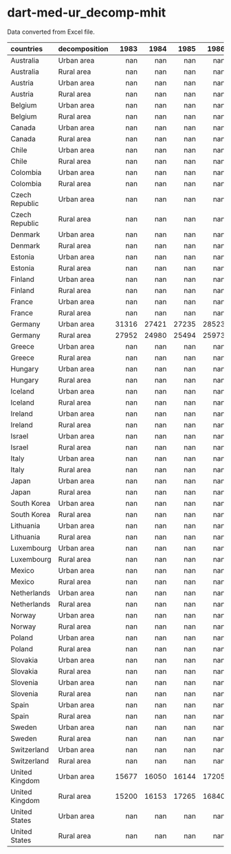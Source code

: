# dart-med-ur_decomp-mhit

Data converted from Excel file.

| countries      | decomposition   |   1983 |   1984 |   1985 |   1986 |   1987 |   1988 |   1989 |   1990 |   1991 |   1992 |   1993 |   1994 |   1995 |   1996 |   1997 |   1998 |   1999 |   2000 |   2001 |   2002 |   2003 |   2004 |   2005 |   2006 |   2007 |   2008 |   2009 |   2010 |   2011 |   2012 |   2013 |   2014 |   2015 |   2016 |   2017 |   2018 |   2019 |   2020 |   2021 |   2022 |   2023 |
|:---------------|:----------------|-------:|-------:|-------:|-------:|-------:|-------:|-------:|-------:|-------:|-------:|-------:|-------:|-------:|-------:|-------:|-------:|-------:|-------:|-------:|-------:|-------:|-------:|-------:|-------:|-------:|-------:|-------:|-------:|-------:|-------:|-------:|-------:|-------:|-------:|-------:|-------:|-------:|-------:|-------:|-------:|-------:|
| Australia      | Urban area      |    nan |    nan |    nan |    nan |    nan |    nan |    nan |    nan |    nan |    nan |    nan |    nan |    nan |    nan |    nan |    nan |    nan |    nan |    nan |    nan |    nan |    nan |    nan |    nan |    nan |    nan |    nan |    nan |    nan |    nan |    nan |    nan |    nan |    nan |    nan |    nan |    nan |    nan |    nan |    nan |    nan |
| Australia      | Rural area      |    nan |    nan |    nan |    nan |    nan |    nan |    nan |    nan |    nan |    nan |    nan |    nan |    nan |    nan |    nan |    nan |    nan |    nan |    nan |    nan |    nan |    nan |    nan |    nan |    nan |    nan |    nan |    nan |    nan |    nan |    nan |    nan |    nan |    nan |    nan |    nan |    nan |    nan |    nan |    nan |    nan |
| Austria        | Urban area      |    nan |    nan |    nan |    nan |    nan |    nan |    nan |    nan |    nan |    nan |    nan |    nan |    nan |    nan |    nan |    nan |    nan |    nan |    nan |    nan |    nan |    nan |    nan |    nan |    nan |    nan |    nan |    nan |    nan |    nan |    nan |    nan |    nan |    nan |    nan |    nan |    nan |    nan |    nan |    nan |    nan |
| Austria        | Rural area      |    nan |    nan |    nan |    nan |    nan |    nan |    nan |    nan |    nan |    nan |    nan |    nan |    nan |    nan |    nan |    nan |    nan |    nan |    nan |    nan |    nan |    nan |    nan |    nan |    nan |    nan |    nan |    nan |    nan |    nan |    nan |    nan |    nan |    nan |    nan |    nan |    nan |    nan |    nan |    nan |    nan |
| Belgium        | Urban area      |    nan |    nan |    nan |    nan |    nan |    nan |    nan |    nan |    nan |    nan |    nan |    nan |    nan |    nan |    nan |    nan |    nan |    nan |    nan |    nan |    nan |    nan |    nan |    nan |    nan |    nan |    nan |    nan |    nan |    nan |    nan |    nan |    nan |    nan |    nan |    nan |    nan |    nan |    nan |    nan |    nan |
| Belgium        | Rural area      |    nan |    nan |    nan |    nan |    nan |    nan |    nan |    nan |    nan |    nan |    nan |    nan |    nan |    nan |    nan |    nan |    nan |    nan |    nan |    nan |    nan |    nan |    nan |    nan |    nan |    nan |    nan |    nan |    nan |    nan |    nan |    nan |    nan |    nan |    nan |    nan |    nan |    nan |    nan |    nan |    nan |
| Canada         | Urban area      |    nan |    nan |    nan |    nan |    nan |    nan |    nan |    nan |    nan |    nan |    nan |    nan |    nan |    nan |    nan |    nan |  30723 |  31292 |  31677 |  31829 |  31738 |  32240 |  32653 |  32978 |  33968 |  34358 |  34199 |  34304 |  35312 |  35603 |  36149 |  36356 |  36606 |  35914 |  36759 |  37627 |  37912 |  36359 |  39128 |    nan |    nan |
| Canada         | Rural area      |    nan |    nan |    nan |    nan |    nan |    nan |    nan |    nan |    nan |    nan |    nan |    nan |    nan |    nan |    nan |    nan |  23497 |  23591 |  24559 |  24731 |  24342 |  25361 |  26362 |  26479 |  26782 |  28240 |  28165 |  28322 |  28889 |  30895 |  31395 |  31665 |  32558 |  34437 |  31960 |  32368 |  31501 |  33177 |  33956 |    nan |    nan |
| Chile          | Urban area      |    nan |    nan |    nan |    nan |    nan |    nan |    nan |    nan |    nan |    nan |    nan |    nan |    nan |    nan |    nan |    nan |    nan |    nan |    nan |    nan |    nan |    nan |    nan |    nan |    nan |    nan |    nan |    nan |    nan |    nan |    nan |    nan |    nan |    nan |    nan |    nan |    nan |    nan |    nan |    nan |    nan |
| Chile          | Rural area      |    nan |    nan |    nan |    nan |    nan |    nan |    nan |    nan |    nan |    nan |    nan |    nan |    nan |    nan |    nan |    nan |    nan |    nan |    nan |    nan |    nan |    nan |    nan |    nan |    nan |    nan |    nan |    nan |    nan |    nan |    nan |    nan |    nan |    nan |    nan |    nan |    nan |    nan |    nan |    nan |    nan |
| Colombia       | Urban area      |    nan |    nan |    nan |    nan |    nan |    nan |    nan |    nan |    nan |    nan |    nan |    nan |    nan |    nan |    nan |    nan |    nan |    nan |   4297 |   4306 |   4425 |   4473 |   4820 |   4897 |   5328 |   5525 |   5531 |   5899 |   6326 |   6552 |   6842 |   7169 |   7182 |   7073 |   6989 |   7081 |   6938 |   5922 |   6079 |   6444 |    nan |
| Colombia       | Rural area      |    nan |    nan |    nan |    nan |    nan |    nan |    nan |    nan |    nan |    nan |    nan |    nan |    nan |    nan |    nan |    nan |    nan |    nan |   2416 |   2156 |   2297 |   2162 |   2275 |   2322 |   2200 |   2299 |   2488 |   2669 |   2836 |   2859 |   3036 |   3000 |   3145 |   3242 |   3305 |   3224 |   3066 |   3071 |   3125 |   3261 |    nan |
| Czech Republic | Urban area      |    nan |    nan |    nan |    nan |    nan |    nan |    nan |    nan |    nan |    nan |    nan |    nan |    nan |    nan |    nan |    nan |    nan |    nan |    nan |  13618 |    nan |  14921 |    nan |    nan |  17733 |    nan |    nan |  18290 |    nan |    nan |  17289 |    nan |    nan |  19310 |    nan |    nan |    nan |    nan |    nan |    nan |    nan |
| Czech Republic | Rural area      |    nan |    nan |    nan |    nan |    nan |    nan |    nan |    nan |    nan |    nan |    nan |    nan |    nan |    nan |    nan |    nan |    nan |    nan |    nan |  13078 |    nan |  14376 |    nan |    nan |  16933 |    nan |    nan |  17029 |    nan |    nan |  16974 |    nan |    nan |  20467 |    nan |    nan |    nan |    nan |    nan |    nan |    nan |
| Denmark        | Urban area      |    nan |    nan |    nan |    nan |  36875 |    nan |    nan |    nan |    nan |  37342 |    nan |    nan |  36331 |    nan |    nan |    nan |    nan |  38205 |    nan |    nan |    nan |  39494 |    nan |    nan |    nan |    nan |    nan |    nan |    nan |    nan |    nan |    nan |  41248 |  41795 |  42431 |  43119 |  43195 |  44877 |  45653 |  44166 |    nan |
| Denmark        | Rural area      |    nan |    nan |    nan |    nan |  33159 |    nan |    nan |    nan |    nan |  33746 |    nan |    nan |  33709 |    nan |    nan |    nan |    nan |  36685 |    nan |    nan |    nan |  39028 |    nan |    nan |    nan |    nan |    nan |    nan |    nan |    nan |    nan |    nan |  44355 |  45004 |  46179 |  46308 |  47474 |  48877 |  49999 |  47757 |    nan |
| Estonia        | Urban area      |    nan |    nan |    nan |    nan |    nan |    nan |    nan |    nan |    nan |    nan |    nan |    nan |    nan |    nan |    nan |    nan |    nan |    nan |    nan |    nan |    nan |  10233 |    nan |    nan |    nan |    nan |    nan |    nan |    nan |    nan |    nan |    nan |    nan |    nan |    nan |    nan |    nan |    nan |    nan |    nan |    nan |
| Estonia        | Rural area      |    nan |    nan |    nan |    nan |    nan |    nan |    nan |    nan |    nan |    nan |    nan |    nan |    nan |    nan |    nan |    nan |    nan |    nan |    nan |    nan |    nan |   7851 |    nan |    nan |    nan |    nan |    nan |    nan |    nan |    nan |    nan |    nan |    nan |    nan |    nan |    nan |    nan |    nan |    nan |    nan |    nan |
| Finland        | Urban area      |    nan |    nan |    nan |    nan |    nan |    nan |    nan |    nan |  27242 |    nan |    nan |    nan |  23781 |    nan |    nan |    nan |    nan |  27677 |    nan |    nan |    nan |  30773 |    nan |    nan |  33838 |    nan |    nan |  34577 |    nan |    nan |  33203 |    nan |    nan |  33029 |    nan |    nan |    nan |    nan |    nan |    nan |    nan |
| Finland        | Rural area      |    nan |    nan |    nan |    nan |    nan |    nan |    nan |    nan |  23833 |    nan |    nan |    nan |  19442 |    nan |    nan |    nan |    nan |  22784 |    nan |    nan |    nan |  25664 |    nan |    nan |  30002 |    nan |    nan |  30392 |    nan |    nan |  30104 |    nan |    nan |  30813 |    nan |    nan |    nan |    nan |    nan |    nan |    nan |
| France         | Urban area      |    nan |    nan |    nan |    nan |    nan |    nan |    nan |    nan |    nan |    nan |    nan |    nan |    nan |  26686 |  27151 |  28983 |  29107 |  29691 |  30369 |  31650 |  31212 |  31198 |  31601 |  31827 |  32501 |  32634 |  33011 |  32998 |  32896 |  32889 |  32821 |  32843 |  33016 |  33425 |  33603 |  33749 |  34566 |  34737 |  35617 |  35827 |    nan |
| France         | Rural area      |    nan |    nan |    nan |    nan |    nan |    nan |    nan |    nan |    nan |    nan |    nan |    nan |    nan |  24522 |  25597 |  27121 |  27117 |  27936 |  28745 |  29125 |  29628 |  29779 |  30306 |  30676 |  31758 |  32035 |  32113 |  31939 |  32513 |  32181 |  32746 |  33028 |  33346 |  33335 |  34026 |  34833 |  35409 |  35088 |  36172 |  36762 |    nan |
| Germany        | Urban area      |  31316 |  27421 |  27235 |  28523 |  29304 |  30543 |  31206 |  32309 |  31162 |  31649 |  31046 |  30058 |  30180 |  30428 |  29614 |  30701 |  31324 |  31067 |  29612 |  30262 |  30119 |  29905 |  28991 |  29018 |  29648 |  29739 |  30132 |  30187 |  30161 |  30033 |  30309 |  30536 |  31822 |  32451 |  33078 |  34053 |  35386 |  36642 |  36190 |  35815 |    nan |
| Germany        | Rural area      |  27952 |  24980 |  25494 |  25973 |  27474 |  28583 |  28441 |  29123 |  24386 |  25578 |  25659 |  25986 |  26631 |  25929 |  25691 |  26425 |  26728 |  27272 |  25883 |  27153 |  26992 |  26330 |  25404 |  25867 |  26375 |  26639 |  26806 |  27125 |  26851 |  27178 |  27082 |  27466 |  28347 |  29184 |  30077 |  31032 |  31126 |  32187 |  34154 |  33671 |    nan |
| Greece         | Urban area      |    nan |    nan |    nan |    nan |    nan |    nan |    nan |    nan |    nan |    nan |    nan |    nan |    nan |    nan |    nan |    nan |    nan |    nan |    nan |    nan |    nan |    nan |    nan |    nan |    nan |    nan |    nan |    nan |    nan |    nan |    nan |    nan |    nan |    nan |    nan |    nan |    nan |    nan |    nan |    nan |    nan |
| Greece         | Rural area      |    nan |    nan |    nan |    nan |    nan |    nan |    nan |    nan |    nan |    nan |    nan |    nan |    nan |    nan |    nan |    nan |    nan |    nan |    nan |    nan |    nan |    nan |    nan |    nan |    nan |    nan |    nan |    nan |    nan |    nan |    nan |    nan |    nan |    nan |    nan |    nan |    nan |    nan |    nan |    nan |    nan |
| Hungary        | Urban area      |    nan |    nan |    nan |    nan |    nan |    nan |    nan |    nan |    nan |    nan |    nan |    nan |    nan |    nan |    nan |    nan |    nan |    nan |    nan |    nan |    nan |    nan |    nan |    nan |    nan |    nan |    nan |    nan |    nan |    nan |    nan |    nan |    nan |    nan |    nan |    nan |    nan |    nan |    nan |    nan |    nan |
| Hungary        | Rural area      |    nan |    nan |    nan |    nan |    nan |    nan |    nan |    nan |    nan |    nan |    nan |    nan |    nan |    nan |    nan |    nan |    nan |    nan |    nan |    nan |    nan |    nan |    nan |    nan |    nan |    nan |    nan |    nan |    nan |    nan |    nan |    nan |    nan |    nan |    nan |    nan |    nan |    nan |    nan |    nan |    nan |
| Iceland        | Urban area      |    nan |    nan |    nan |    nan |    nan |    nan |    nan |    nan |    nan |    nan |    nan |    nan |    nan |    nan |    nan |    nan |    nan |    nan |    nan |    nan |    nan |    nan |    nan |    nan |    nan |    nan |    nan |    nan |    nan |    nan |    nan |    nan |    nan |    nan |    nan |    nan |    nan |    nan |    nan |    nan |    nan |
| Iceland        | Rural area      |    nan |    nan |    nan |    nan |    nan |    nan |    nan |    nan |    nan |    nan |    nan |    nan |    nan |    nan |    nan |    nan |    nan |    nan |    nan |    nan |    nan |    nan |    nan |    nan |    nan |    nan |    nan |    nan |    nan |    nan |    nan |    nan |    nan |    nan |    nan |    nan |    nan |    nan |    nan |    nan |    nan |
| Ireland        | Urban area      |    nan |    nan |    nan |    nan |  13340 |    nan |    nan |    nan |    nan |    nan |    nan |    nan |    nan |    nan |    nan |    nan |    nan |    nan |    nan |    nan |    nan |    nan |    nan |    nan |    nan |    nan |    nan |    nan |    nan |    nan |    nan |    nan |    nan |    nan |    nan |    nan |    nan |    nan |    nan |    nan |    nan |
| Ireland        | Rural area      |    nan |    nan |    nan |    nan |   9540 |    nan |    nan |    nan |    nan |    nan |    nan |    nan |    nan |    nan |    nan |    nan |    nan |    nan |    nan |    nan |    nan |    nan |    nan |    nan |    nan |    nan |    nan |    nan |    nan |    nan |    nan |    nan |    nan |    nan |    nan |    nan |    nan |    nan |    nan |    nan |    nan |
| Israel         | Urban area      |    nan |    nan |    nan |    nan |    nan |    nan |    nan |    nan |    nan |    nan |    nan |    nan |    nan |    nan |    nan |    nan |    nan |    nan |  14577 |  12869 |  13048 |  13838 |  14054 |  14477 |  15782 |  15623 |  15232 |  16109 |  15739 |  16982 |  18305 |  18810 |  19700 |  19782 |  21286 |  22454 |  21120 |  19953 |  20657 |    nan |    nan |
| Israel         | Rural area      |    nan |    nan |    nan |    nan |    nan |    nan |    nan |    nan |    nan |    nan |    nan |    nan |    nan |    nan |    nan |    nan |    nan |    nan |  20916 |  22196 |  21729 |  19408 |  18571 |  21317 |  21270 |  22394 |  25702 |  22209 |  23696 |  22469 |  26656 |  29310 |  28039 |  30014 |  32723 |  30059 |  28764 |  27959 |  29918 |    nan |    nan |
| Italy          | Urban area      |    nan |    nan |    nan |    nan |    nan |    nan |    nan |    nan |    nan |    nan |    nan |    nan |    nan |    nan |    nan |    nan |    nan |    nan |    nan |    nan |    nan |    nan |    nan |    nan |    nan |    nan |    nan |    nan |    nan |    nan |    nan |    nan |    nan |    nan |    nan |    nan |    nan |    nan |    nan |    nan |    nan |
| Italy          | Rural area      |    nan |    nan |    nan |    nan |    nan |    nan |    nan |    nan |    nan |    nan |    nan |    nan |    nan |    nan |    nan |    nan |    nan |    nan |    nan |    nan |    nan |    nan |    nan |    nan |    nan |    nan |    nan |    nan |    nan |    nan |    nan |    nan |    nan |    nan |    nan |    nan |    nan |    nan |    nan |    nan |    nan |
| Japan          | Urban area      |    nan |    nan |    nan |    nan |    nan |    nan |    nan |    nan |    nan |    nan |    nan |    nan |    nan |    nan |    nan |    nan |    nan |    nan |    nan |    nan |    nan |    nan |    nan |    nan |    nan |    nan |    nan |    nan |    nan |    nan |    nan |    nan |    nan |    nan |    nan |    nan |    nan |    nan |    nan |    nan |    nan |
| Japan          | Rural area      |    nan |    nan |    nan |    nan |    nan |    nan |    nan |    nan |    nan |    nan |    nan |    nan |    nan |    nan |    nan |    nan |    nan |    nan |    nan |    nan |    nan |    nan |    nan |    nan |    nan |    nan |    nan |    nan |    nan |    nan |    nan |    nan |    nan |    nan |    nan |    nan |    nan |    nan |    nan |    nan |    nan |
| South Korea    | Urban area      |    nan |    nan |    nan |    nan |    nan |    nan |    nan |    nan |    nan |    nan |    nan |    nan |    nan |    nan |    nan |    nan |    nan |    nan |    nan |    nan |    nan |    nan |    nan |    nan |    nan |    nan |    nan |    nan |    nan |    nan |    nan |    nan |    nan |    nan |    nan |    nan |    nan |    nan |    nan |    nan |    nan |
| South Korea    | Rural area      |    nan |    nan |    nan |    nan |    nan |    nan |    nan |    nan |    nan |    nan |    nan |    nan |    nan |    nan |    nan |    nan |    nan |    nan |    nan |    nan |    nan |    nan |    nan |    nan |    nan |    nan |    nan |    nan |    nan |    nan |    nan |    nan |    nan |    nan |    nan |    nan |    nan |    nan |    nan |    nan |    nan |
| Lithuania      | Urban area      |    nan |    nan |    nan |    nan |    nan |    nan |    nan |    nan |    nan |    nan |    nan |    nan |    nan |    nan |    nan |    nan |    nan |    nan |    nan |    nan |    nan |    nan |    nan |    nan |    nan |    nan |    nan |    nan |    nan |    nan |    nan |    nan |    nan |    nan |    nan |    nan |    nan |    nan |    nan |    nan |    nan |
| Lithuania      | Rural area      |    nan |    nan |    nan |    nan |    nan |    nan |    nan |    nan |    nan |    nan |    nan |    nan |    nan |    nan |    nan |    nan |    nan |    nan |    nan |    nan |    nan |    nan |    nan |    nan |    nan |    nan |    nan |    nan |    nan |    nan |    nan |    nan |    nan |    nan |    nan |    nan |    nan |    nan |    nan |    nan |    nan |
| Luxembourg     | Urban area      |    nan |    nan |    nan |    nan |    nan |    nan |    nan |    nan |    nan |    nan |    nan |    nan |    nan |    nan |    nan |    nan |    nan |    nan |    nan |    nan |    nan |    nan |    nan |    nan |    nan |    nan |    nan |    nan |    nan |    nan |    nan |    nan |    nan |    nan |    nan |    nan |    nan |    nan |    nan |    nan |    nan |
| Luxembourg     | Rural area      |    nan |    nan |    nan |    nan |    nan |    nan |    nan |    nan |    nan |    nan |    nan |    nan |    nan |    nan |    nan |    nan |    nan |    nan |    nan |    nan |    nan |    nan |    nan |    nan |    nan |    nan |    nan |    nan |    nan |    nan |    nan |    nan |    nan |    nan |    nan |    nan |    nan |    nan |    nan |    nan |    nan |
| Mexico         | Urban area      |    nan |    nan |    nan |    nan |    nan |    nan |    nan |    nan |    nan |    nan |    nan |    nan |    nan |    nan |    nan |    nan |    nan |    nan |    nan |    nan |    nan |    nan |    nan |    nan |    nan |    nan |    nan |    nan |    nan |    nan |    nan |    nan |    nan |    nan |    nan |    nan |    nan |    nan |    nan |    nan |    nan |
| Mexico         | Rural area      |    nan |    nan |    nan |    nan |    nan |    nan |    nan |    nan |    nan |    nan |    nan |    nan |    nan |    nan |    nan |    nan |    nan |    nan |    nan |    nan |    nan |    nan |    nan |    nan |    nan |    nan |    nan |    nan |    nan |    nan |    nan |    nan |    nan |    nan |    nan |    nan |    nan |    nan |    nan |    nan |    nan |
| Netherlands    | Urban area      |    nan |    nan |    nan |    nan |    nan |    nan |    nan |    nan |    nan |    nan |    nan |    nan |    nan |    nan |    nan |    nan |    nan |    nan |    nan |    nan |    nan |    nan |    nan |    nan |    nan |    nan |    nan |    nan |    nan |    nan |    nan |    nan |    nan |    nan |    nan |    nan |    nan |    nan |    nan |    nan |    nan |
| Netherlands    | Rural area      |    nan |    nan |    nan |    nan |    nan |    nan |    nan |    nan |    nan |    nan |    nan |    nan |    nan |    nan |    nan |    nan |    nan |    nan |    nan |    nan |    nan |    nan |    nan |    nan |    nan |    nan |    nan |    nan |    nan |    nan |    nan |    nan |    nan |    nan |    nan |    nan |    nan |    nan |    nan |    nan |    nan |
| Norway         | Urban area      |    nan |    nan |    nan |    nan |    nan |    nan |    nan |    nan |    nan |    nan |    nan |    nan |    nan |    nan |    nan |    nan |    nan |    nan |    nan |    nan |    nan |    nan |    nan |    nan |    nan |    nan |    nan |    nan |    nan |    nan |    nan |    nan |    nan |    nan |    nan |    nan |    nan |    nan |    nan |    nan |    nan |
| Norway         | Rural area      |    nan |    nan |    nan |    nan |    nan |    nan |    nan |    nan |    nan |    nan |    nan |    nan |    nan |    nan |    nan |    nan |    nan |    nan |    nan |    nan |    nan |    nan |    nan |    nan |    nan |    nan |    nan |    nan |    nan |    nan |    nan |    nan |    nan |    nan |    nan |    nan |    nan |    nan |    nan |    nan |    nan |
| Poland         | Urban area      |    nan |    nan |    nan |    nan |    nan |    nan |    nan |    nan |    nan |    nan |    nan |    nan |    nan |    nan |    nan |    nan |    nan |    nan |    nan |    nan |    nan |    nan |    nan |    nan |    nan |    nan |    nan |    nan |    nan |    nan |    nan |    nan |    nan |    nan |    nan |    nan |    nan |    nan |    nan |    nan |    nan |
| Poland         | Rural area      |    nan |    nan |    nan |    nan |    nan |    nan |    nan |    nan |    nan |    nan |    nan |    nan |    nan |    nan |    nan |    nan |    nan |    nan |    nan |    nan |    nan |    nan |    nan |    nan |    nan |    nan |    nan |    nan |    nan |    nan |    nan |    nan |    nan |    nan |    nan |    nan |    nan |    nan |    nan |    nan |    nan |
| Slovakia       | Urban area      |    nan |    nan |    nan |    nan |    nan |    nan |    nan |    nan |    nan |    nan |    nan |    nan |    nan |    nan |    nan |    nan |    nan |    nan |    nan |    nan |    nan |    nan |    nan |    nan |    nan |    nan |    nan |    nan |    nan |    nan |    nan |    nan |    nan |    nan |    nan |    nan |    nan |    nan |    nan |    nan |    nan |
| Slovakia       | Rural area      |    nan |    nan |    nan |    nan |    nan |    nan |    nan |    nan |    nan |    nan |    nan |    nan |    nan |    nan |    nan |    nan |    nan |    nan |    nan |    nan |    nan |    nan |    nan |    nan |    nan |    nan |    nan |    nan |    nan |    nan |    nan |    nan |    nan |    nan |    nan |    nan |    nan |    nan |    nan |    nan |    nan |
| Slovenia       | Urban area      |    nan |    nan |    nan |    nan |    nan |    nan |    nan |    nan |    nan |    nan |    nan |    nan |    nan |    nan |    nan |    nan |    nan |    nan |    nan |    nan |    nan |    nan |    nan |    nan |    nan |    nan |    nan |    nan |    nan |    nan |    nan |    nan |    nan |    nan |    nan |    nan |    nan |    nan |    nan |    nan |    nan |
| Slovenia       | Rural area      |    nan |    nan |    nan |    nan |    nan |    nan |    nan |    nan |    nan |    nan |    nan |    nan |    nan |    nan |    nan |    nan |    nan |    nan |    nan |    nan |    nan |    nan |    nan |    nan |    nan |    nan |    nan |    nan |    nan |    nan |    nan |    nan |    nan |    nan |    nan |    nan |    nan |    nan |    nan |    nan |    nan |
| Spain          | Urban area      |    nan |    nan |    nan |    nan |    nan |    nan |    nan |    nan |    nan |    nan |    nan |    nan |    nan |    nan |    nan |    nan |    nan |    nan |    nan |    nan |    nan |    nan |    nan |    nan |    nan |    nan |    nan |    nan |    nan |    nan |    nan |    nan |    nan |    nan |    nan |    nan |    nan |    nan |    nan |    nan |    nan |
| Spain          | Rural area      |    nan |    nan |    nan |    nan |    nan |    nan |    nan |    nan |    nan |    nan |    nan |    nan |    nan |    nan |    nan |    nan |    nan |    nan |    nan |    nan |    nan |    nan |    nan |    nan |    nan |    nan |    nan |    nan |    nan |    nan |    nan |    nan |    nan |    nan |    nan |    nan |    nan |    nan |    nan |    nan |    nan |
| Sweden         | Urban area      |    nan |    nan |    nan |    nan |    nan |    nan |    nan |    nan |    nan |    nan |    nan |    nan |    nan |    nan |    nan |    nan |    nan |    nan |    nan |    nan |    nan |    nan |    nan |    nan |    nan |    nan |    nan |    nan |    nan |    nan |  32044 |  32730 |  33578 |  35256 |  34874 |  34820 |  35372 |  35448 |    nan |    nan |    nan |
| Sweden         | Rural area      |    nan |    nan |    nan |    nan |    nan |    nan |    nan |    nan |    nan |    nan |    nan |    nan |    nan |    nan |    nan |    nan |    nan |    nan |    nan |    nan |    nan |    nan |    nan |    nan |    nan |    nan |    nan |    nan |    nan |    nan |  31188 |  31408 |  32644 |  31753 |  32022 |  31594 |  31853 |  33275 |    nan |    nan |    nan |
| Switzerland    | Urban area      |    nan |    nan |    nan |    nan |    nan |    nan |    nan |    nan |    nan |  35002 |    nan |    nan |    nan |    nan |    nan |    nan |    nan |    nan |    nan |    nan |    nan |    nan |    nan |  37526 |  38263 |  38626 |  39123 |  38968 |  40214 |  42069 |  38728 |  39848 |  38778 |  39445 |  39735 |  39303 |  38789 |  38819 |  39441 |  39234 |    nan |
| Switzerland    | Rural area      |    nan |    nan |    nan |    nan |    nan |    nan |    nan |    nan |    nan |  32183 |    nan |    nan |    nan |    nan |    nan |    nan |    nan |    nan |    nan |    nan |    nan |    nan |    nan |  33192 |  33580 |  34007 |  34106 |  35054 |  37737 |  38285 |  35887 |  37639 |  37649 |  37777 |  38153 |  37524 |  39161 |  38649 |  38981 |  38238 |    nan |
| United Kingdom | Urban area      |  15677 |  16050 |  16144 |  17205 |  18016 |  19287 |  19744 |  19621 |  20012 |  19428 |  19150 |    nan |    nan |    nan |    nan |    nan |    nan |    nan |    nan |    nan |    nan |    nan |    nan |    nan |    nan |    nan |    nan |    nan |    nan |    nan |    nan |    nan |    nan |    nan |    nan |    nan |    nan |    nan |    nan |    nan |    nan |
| United Kingdom | Rural area      |  15200 |  16153 |  17265 |  16840 |  16926 |  18575 |  18983 |  21445 |  20863 |  19651 |  18766 |    nan |    nan |    nan |    nan |    nan |    nan |    nan |    nan |    nan |    nan |    nan |    nan |    nan |    nan |    nan |    nan |    nan |    nan |    nan |    nan |    nan |    nan |    nan |    nan |    nan |    nan |    nan |    nan |    nan |    nan |
| United States  | Urban area      |    nan |    nan |    nan |    nan |    nan |    nan |    nan |    nan |    nan |    nan |    nan |    nan |    nan |    nan |    nan |    nan |    nan |    nan |    nan |    nan |    nan |    nan |    nan |    nan |    nan |    nan |    nan |    nan |    nan |    nan |    nan |    nan |    nan |    nan |    nan |    nan |    nan |    nan |    nan |    nan |    nan |
| United States  | Rural area      |    nan |    nan |    nan |    nan |    nan |    nan |    nan |    nan |    nan |    nan |    nan |    nan |    nan |    nan |    nan |    nan |    nan |    nan |    nan |    nan |    nan |    nan |    nan |    nan |    nan |    nan |    nan |    nan |    nan |    nan |    nan |    nan |    nan |    nan |    nan |    nan |    nan |    nan |    nan |    nan |    nan |
